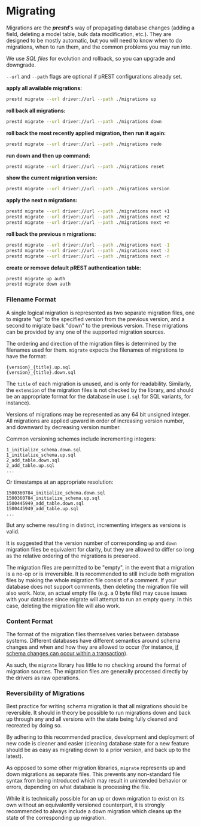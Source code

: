 # Migrating

Migrations are the _**prestd**_'s way of propagating database changes (adding a field, deleting a model table, bulk data modification, etc.). They are designed to be mostly automatic, but you will need to know when to do migrations, when to run them, and the common problems you may run into.

We use _SQL files_ for evolution and rollback, so you can upgrade and downgrade.

`--url` and `--path` flags are optional if pREST configurations already set.

**apply all available migrations:**

```sh
prestd migrate --url driver://url --path ./migrations up
```

**roll back all migrations:**

```sh
prestd migrate --url driver://url --path ./migrations down
```

**roll back the most recently applied migration, then run it again:**

```sh
prestd migrate --url driver://url --path ./migrations redo
```

**run down and then up command:**

```sh
prestd migrate --url driver://url --path ./migrations reset
```

**show the current migration version:**

```sh
prestd migrate --url driver://url --path ./migrations version
```

**apply the next n migrations:**

```sh
prestd migrate --url driver://url --path ./migrations next +1
prestd migrate --url driver://url --path ./migrations next +2
prestd migrate --url driver://url --path ./migrations next +n
```

**roll back the previous n migrations:**

```sh
prestd migrate --url driver://url --path ./migrations next -1
prestd migrate --url driver://url --path ./migrations next -2
prestd migrate --url driver://url --path ./migrations next -n
```

**create or remove default pREST authentication table:**

```sh
prestd migrate up auth
prestd migrate down auth
```

### Filename Format

A single logical migration is represented as two separate migration files, one to migrate "up" to the specified version from the previous version, and a second to migrate back "down" to the previous version. These migrations can be provided by any one of the supported migration sources.

The ordering and direction of the migration files is determined by the filenames used for them. `migrate` expects the filenames of migrations to have the format:

```
{version}_{title}.up.sql
{version}_{title}.down.sql
```

The `title` of each migration is unused, and is only for readability. Similarly, the `extension` of the migration files is not checked by the library, and should be an appropriate format for the database in use (`.sql` for SQL variants, for instance).

Versions of migrations may be represented as any 64 bit unsigned integer. All migrations are applied upward in order of increasing version number, and downward by decreasing version number.

Common versioning schemes include incrementing integers:

```
1_initialize_schema.down.sql
1_initialize_schema.up.sql
2_add_table.down.sql
2_add_table.up.sql
...
```

Or timestamps at an appropriate resolution:

```
1500360784_initialize_schema.down.sql
1500360784_initialize_schema.up.sql
1500445949_add_table.down.sql
1500445949_add_table.up.sql
...
```

But any scheme resulting in distinct, incrementing integers as versions is valid.

It is suggested that the version number of corresponding `up` and `down` migration files be equivalent for clarity, but they are allowed to differ so long as the relative ordering of the migrations is preserved.

The migration files are permitted to be "empty", in the event that a migration is a no-op or is irreversible. It is recommended to still include both migration files by making the whole migration file consist of a comment. If your database does not support comments, then deleting the migration file will also work. Note, an actual empty file (e.g. a 0 byte file) may cause issues with your database since migrate will attempt to run an empty query. In this case, deleting the migration file will also work.

### Content Format

The format of the migration files themselves varies between database systems. Different databases have different semantics around schema changes and when and how they are allowed to occur (for instance, [if schema changes can occur within a transaction](https://wiki.postgresql.org/wiki/Transactional\_DDL\_in\_PostgreSQL:\_A\_Competitive\_Analysis)).

As such, the `migrate` library has little to no checking around the format of migration sources. The migration files are generally processed directly by the drivers as raw operations.

### Reversibility of Migrations

Best practice for writing schema migration is that all migrations should be reversible. It should in theory be possible to run migrations down and back up through any and all versions with the state being fully cleaned and recreated by doing so.

By adhering to this recommended practice, development and deployment of new code is cleaner and easier (cleaning database state for a new feature should be as easy as migrating down to a prior version, and back up to the latest).

As opposed to some other migration libraries, `migrate` represents up and down migrations as separate files. This prevents any non-standard file syntax from being introduced which may result in unintended behavior or errors, depending on what database is processing the file.

While it is technically possible for an up or down migration to exist on its own without an equivalently versioned counterpart, it is strongly recommended to always include a down migration which cleans up the state of the corresponding up migration.
